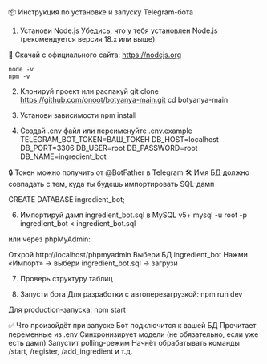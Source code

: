 📦 Инструкция по установке и запуску Telegram-бота
1. Установи Node.js
Убедись, что у тебя установлен Node.js (рекомендуется версия 18.x или выше)

🔗 Скачай с официального сайта: https://nodejs.org

```
node -v
npm -v
```

2. Клонируй проект или распакуй
git clone https://github.com/onoot/botyanya-main.git 
cd botyanya-main

3. Установи зависимости
npm install


4. Создай .env файл или переименуйте .env.example
TELEGRAM_BOT_TOKEN=ВАШ_ТОКЕН
DB_HOST=localhost
DB_PORT=3306
DB_USER=root
DB_PASSWORD=root
DB_NAME=ingredient_bot

🔒 Токен можно получить от @BotFather в Telegram
🛠 Имя БД должно совпадать с тем, куда ты будешь импортировать SQL-дамп

CREATE DATABASE ingredient_bot;

6. Импортируй дамп ingredient_bot.sql в MySQL v5+
mysql -u root -p ingredient_bot < ingredient_bot.sql

или через phpMyAdmin:

Открой http://localhost/phpmyadmin
Выбери БД ingredient_bot
Нажми «Импорт» → выбери ingredient_bot.sql → загрузи

7. Проверь структуру таблиц

8. Запусти бота
Для разработки с автоперезагрузкой:
npm run dev

Для production-запуска:
npm start

✅ Что произойдёт при запуске
Бот подключится к вашей БД
Прочитает переменные из .env
Синхронизирует модели (не обязательно, если уже есть дамп)
Запустит polling-режим
Начнёт обрабатывать команды /start, /register, /add_ingredient и т.д.
